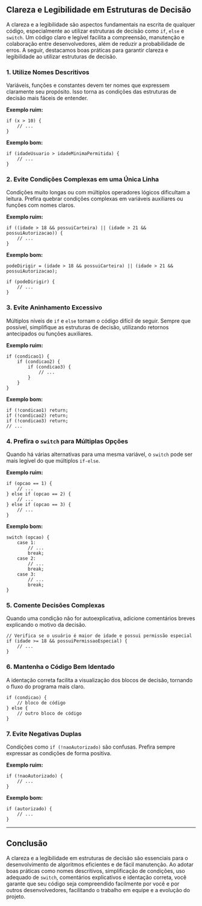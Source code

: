 
## Clareza e Legibilidade em Estruturas de Decisão

A clareza e a legibilidade são aspectos fundamentais na escrita de qualquer código, especialmente ao utilizar estruturas de decisão como `if`, `else` e `switch`. Um código claro e legível facilita a compreensão, manutenção e colaboração entre desenvolvedores, além de reduzir a probabilidade de erros. A seguir, destacamos boas práticas para garantir clareza e legibilidade ao utilizar estruturas de decisão.

### 1. **Utilize Nomes Descritivos**

Variáveis, funções e constantes devem ter nomes que expressem claramente seu propósito. Isso torna as condições das estruturas de decisão mais fáceis de entender.

**Exemplo ruim:**
```pseudo
if (x > 10) {
    // ...
}
```

**Exemplo bom:**
```pseudo
if (idadeUsuario > idadeMinimaPermitida) {
    // ...
}
```

### 2. **Evite Condições Complexas em uma Única Linha**

Condições muito longas ou com múltiplos operadores lógicos dificultam a leitura. Prefira quebrar condições complexas em variáveis auxiliares ou funções com nomes claros.

**Exemplo ruim:**
```pseudo
if ((idade > 18 && possuiCarteira) || (idade > 21 && possuiAutorizacao)) {
    // ...
}
```

**Exemplo bom:**
```pseudo
podeDirigir = (idade > 18 && possuiCarteira) || (idade > 21 && possuiAutorizacao);

if (podeDirigir) {
    // ...
}
```

### 3. **Evite Aninhamento Excessivo**

Múltiplos níveis de `if` e `else` tornam o código difícil de seguir. Sempre que possível, simplifique as estruturas de decisão, utilizando retornos antecipados ou funções auxiliares.

**Exemplo ruim:**
```pseudo
if (condicao1) {
    if (condicao2) {
        if (condicao3) {
            // ...
        }
    }
}
```

**Exemplo bom:**
```pseudo
if (!condicao1) return;
if (!condicao2) return;
if (!condicao3) return;
// ...
```

### 4. **Prefira o `switch` para Múltiplas Opções**

Quando há várias alternativas para uma mesma variável, o `switch` pode ser mais legível do que múltiplos `if-else`.

**Exemplo ruim:**
```pseudo
if (opcao == 1) {
    // ...
} else if (opcao == 2) {
    // ...
} else if (opcao == 3) {
    // ...
}
```

**Exemplo bom:**
```pseudo
switch (opcao) {
    case 1:
        // ...
        break;
    case 2:
        // ...
        break;
    case 3:
        // ...
        break;
}
```

### 5. **Comente Decisões Complexas**

Quando uma condição não for autoexplicativa, adicione comentários breves explicando o motivo da decisão.

```pseudo
// Verifica se o usuário é maior de idade e possui permissão especial
if (idade >= 18 && possuiPermissaoEspecial) {
    // ...
}
```

### 6. **Mantenha o Código Bem Identado**

A identação correta facilita a visualização dos blocos de decisão, tornando o fluxo do programa mais claro.

```pseudo
if (condicao) {
    // bloco de código
} else {
    // outro bloco de código
}
```

### 7. **Evite Negativas Duplas**

Condições como `if (!naoAutorizado)` são confusas. Prefira sempre expressar as condições de forma positiva.

**Exemplo ruim:**
```pseudo
if (!naoAutorizado) {
    // ...
}
```

**Exemplo bom:**
```pseudo
if (autorizado) {
    // ...
}
```

---

## Conclusão

A clareza e a legibilidade em estruturas de decisão são essenciais para o desenvolvimento de algoritmos eficientes e de fácil manutenção. Ao adotar boas práticas como nomes descritivos, simplificação de condições, uso adequado de `switch`, comentários explicativos e identação correta, você garante que seu código seja compreendido facilmente por você e por outros desenvolvedores, facilitando o trabalho em equipe e a evolução do projeto.
```
